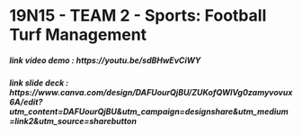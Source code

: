 # 19N15 - TEAM 2 - Sports: Football Turf Management
<h5>link video demo : https://youtu.be/sdBHwEvCiWY </h5>

<h5>link slide deck : https://www.canva.com/design/DAFUourQjBU/ZUKofQWlVg0zamyvovux6A/edit?utm_content=DAFUourQjBU&utm_campaign=designshare&utm_medium=link2&utm_source=sharebutton  </h5>
